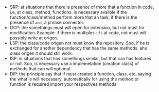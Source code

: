 
<!-- SOLID -->
- SRP: at situations that there is presence of more that a function in code, i.e, at class, method, functions. Is necessary availble if the function/class/method perform more that an task, if there is the presence of `and`, a phrase connector.
- OCP: the somethings must will open for extension, but not must for modification. Example: if there is multiples `ifs` at code, not must will possibly write at origen.
- LSP: the class/code origen not must know the repository. Soo, if he is exchanged
for another dependency that has the same methods, ahe class origen it should still work.
- ISP: in situations that has somethings similar, but that can has features or not.
Soo, is necessary use a implemetation (creation class) of methods that can will optional.
- DIP: the principle say that if must created a
function, class, etc, saying the what is will necessary, automatically for using the method or function is required import your respectives methods. 